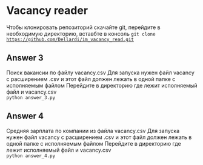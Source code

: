# Vacancy reader

Чтобы клонировать репозиторий скачайте git, перейдите в необходимую директорию, вставбте в консоль
<code>git clone https://github.com/Dellardi/im_vacancy_read.git</code>

## Answer 3
Поиск вакансии по файлу vacancy.csv
Для запуска нужен файл vacancy с расширением .csv и этот файл должен лежать в одной папке с исполняемым файлом
Перейдите в директорию где лежит исполняемый файл и vacancy.csv
<br><code>python answer_3.py</code>

## Answer 4
Средняя зарплата по компании из файла vacancy.csv
Для запуска нужен файл vacancy с расширением .csv и этот файл должен лежать в одной папке с исполняемым файлом
Перейдите в директорию где лежит исполняемый файл и vacancy.csv
<br><code>python answer_4.py</code>
